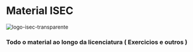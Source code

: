 # Material ISEC
![logo-isec-transparente](https://user-images.githubusercontent.com/96324926/150686403-896f2ba4-8e16-4f6d-a0da-c4d3545d1dc6.png)

### Todo o material ao longo da licenciatura ( Exercicios e outros )
